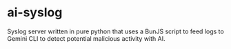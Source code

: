 # ai-syslog

Syslog server written in pure python that uses a BunJS script to feed logs to Gemini CLI to detect potential malicious activity with AI.
